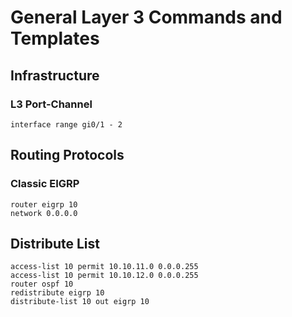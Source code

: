 # General Layer 3 Commands and Templates

## Infrastructure

### L3 Port-Channel

```
interface range gi0/1 - 2
```

## Routing Protocols

### Classic EIGRP

```
router eigrp 10
network 0.0.0.0
```

## Distribute List

```
access-list 10 permit 10.10.11.0 0.0.0.255
access-list 10 permit 10.10.12.0 0.0.0.255
router ospf 10
redistribute eigrp 10
distribute-list 10 out eigrp 10
```

